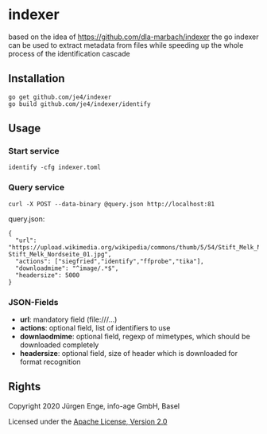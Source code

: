 # indexer

based on the idea of https://github.com/dla-marbach/indexer the go indexer 
can be used to extract metadata from files while speeding up the whole process 
of the identification cascade

## Installation
    go get github.com/je4/indexer
    go build github.com/je4/indexer/identify
    
## Usage
### Start service

    identify -cfg indexer.toml

### Query service
    curl -X POST --data-binary @query.json http://localhost:81
    
query.json:

    {
      "url": "https://upload.wikimedia.org/wikipedia/commons/thumb/5/54/Stift_Melk_Nordseite_01.jpg/750px-Stift_Melk_Nordseite_01.jpg",
      "actions": ["siegfried","identify","ffprobe","tika"],
      "downloadmime": "^image/.*$",
      "headersize": 5000
    }

### JSON-Fields
* **url**: mandatory field (file:///...)
* **actions**: optional field, list of identifiers to use
* **downlaodmime**: optional field, regexp of mimetypes, which should be downloaded completely
* **headersize**: optional field, size of header which is downloaded for format recognition 
    
## Rights
Copyright 2020 Jürgen Enge, info-age GmbH, Basel

Licensed under the [Apache License, Version 2.0](http://www.apache.org/licenses/LICENSE-2.0)